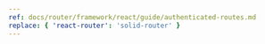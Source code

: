 ```yaml
---
ref: docs/router/framework/react/guide/authenticated-routes.md
replace: { 'react-router': 'solid-router' }
---
```

